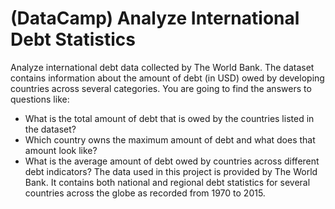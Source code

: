 # (DataCamp) Analyze International Debt Statistics
Analyze international debt data collected by The World Bank. The dataset contains information about the amount of debt (in USD) owed by developing countries across several categories. You are going to find the answers to questions like:
- What is the total amount of debt that is owed by the countries listed in the dataset?
- Which country owns the maximum amount of debt and what does that amount look like?
- What is the average amount of debt owed by countries across different debt indicators?
The data used in this project is provided by The World Bank. It contains both national and regional debt statistics for several countries across the globe as recorded from 1970 to 2015.
